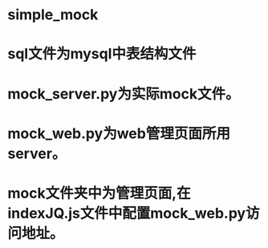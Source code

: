 # simple_mock
# sql文件为mysql中表结构文件
# mock_server.py为实际mock文件。
# mock_web.py为web管理页面所用server。
# mock文件夹中为管理页面,在indexJQ.js文件中配置mock_web.py访问地址。
